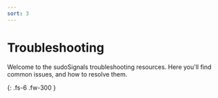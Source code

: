```yaml
---
sort: 3
---
```


# Troubleshooting

Welcome to the sudoSignals troubleshooting resources. Here you'll find common issues, and how to resolve them.

{: .fs-6 .fw-300 }
